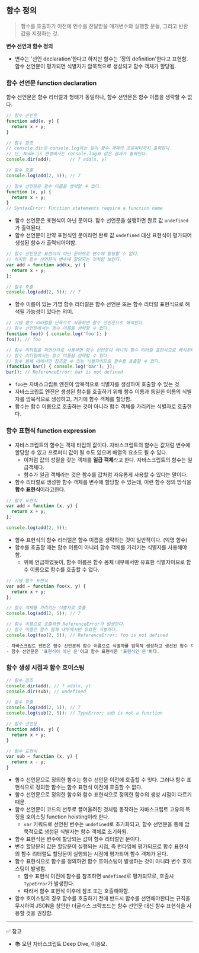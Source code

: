 ## 함수 정의
> 함수를 호출하기 이전에 인수를 전달받을 매개변수와 실행할 문들, 그리고 반환값을 지정하는 것. 

**변수 선언과 함수 정의**
- 변수는 '선언 declaration'한다고 하지만 함수는 '정의 definition'한다고 표현함. 함수 선언문이 평가되면 식별자가 암묵적으로 생성되고 함수 객체가 할당됨.

### 함수 선언문 function declaration
함수 선언문은 함수 리터럴과 형태가 동일하나, 함수 선언문은 함수 이름을 생략할 수 없다.
```js
// 함수 선언문
function add(x, y) {
  return x + y;
}

// 함수 참조
// console.dir은 console.log와는 달리 함수 객체의 프로퍼티까지 출력한다.
// 단, Node.js 환경에서는 console.log와 같은 결과가 출력된다.
console.dir(add);       // f add(x, y)

// 함수 호출
console.log(add(2, 5)); // 7

// 함수 선언문은 함수 이름을 생략할 수 없다.
function (x, y) {
  return x + y;
}
// SyntaxError: Function statements require a function name
```
- 함수 선언문은 표현식이 아닌 문이다. 함수 선언문을 실행하면 완료 값 `undefined`가 출력된다. 
- 함수 선언문이 만약 표현식인 문이라면 완료 값 `undefined` 대신 표현식이 평가되어 생성된 함수가 출력되어야함.

```js
// 함수 선언문은 표현식이 아닌 문이므로 변수에 할당할 수 없다.
// 하지만 함수 선언문이 변수에 할당되는 것처럼 보인다.
var add = function add(x, y) {
  return x + y;
};

// 함수 호출
console.log(add(2, 5)); // 7
```
- 함수 이름이 있는 기명 함수 리터럴은 함수 선언문 또는 함수 리터럴 표현식으로 해석될 가능성이 있다는 의미.
```js
// 기명 함수 리터럴을 단독으로 사용하면 함수 선언문으로 해석된다.
// 함수 선언문에서는 함수 이름을 생략할 수 없다.
function foo() { console.log('foo'); }
foo(); // foo

// 함수 리터럴을 피연산자로 사용하면 함수 선언문이 아니라 함수 리터럴 표현식으로 해석된다.
// 함수 리터럴에서는 함수 이름을 생략할 수 있다.
// 함수 몸체 내에서만 참조할 수 있는 식별자이므로 함수를 호출할 수 없다.
(function bar() { console.log('bar'); });
bar(); // ReferenceError: bar is not defined
```
- `foo`는 자바스크립트 엔진이 암묵적으로 식별자를 생성하여 호출할 수 있는 것.
- 자바스크립트 엔진은 생성된 함수를 호출하기 위해 함수 이름과 동일한 이름의 식별자를 암묵적으로 생성하고, 거기에 함수 객체를 할당함.
- 함수는 함수 이름으로 호출하는 것이 아니라 함수 객체를 가리키는 식별자로 호출한다.

### 함수 표현식 function expression
- 자바스크립트의 함수는 객체 타입의 값이다. 자바스크립트의 함수는 값처럼 변수에 할당할 수 있고 프로퍼티 값이 될 수도 있으며 배열의 요소도 될 수 있다.
  - 이처럼 값의 성질을 갖는 객체를 **일급 객체**라고 한다. 자바스크립트의 함수는 일급객체다.
  - 함수가 일급 객체라는 것은 함수를 값처럼 자유롭게 사용할 수 있다는 말이다.
- 함수 리터럴로 생성한 함수 객체를 변수에 할당할 수 있는데, 이런 함수 정의 방식을 **함수 표현식**이라고한다.
```js
// 함수 표현식
var add = function (x, y) {
  return x + y;
};

console.log(add(2, 5));
```
- 함수 표현식의 함수 리터럴은 함수 이름을 생략하는 것이 일반적이다. (익명 함수)
- 함수를 호출할 때는 함수 이름이 아니라 함수 객체를 가리키는 식별자를 사용해야함.
  - 위에 언급하였듯이, 함수 이름은 함수 몸체 내부에서만 유효한 식별자이므로 함수 이름으로 함수를 호출할 수 없다.
```js
// 기명 함수 표현식
var add = function foo(x, y) {
  return x + y;
};

// 함수 객체를 가리키는 식별자로 호출
console.log(add(2, 5)); // 7

// 함수 이름으로 호출하면 ReferenceError가 발생한다.
// 함수 이름은 함수 몸체 내부에서만 유효한 식별자다.
console.log(foo(2, 5)); // ReferenceError: foo is not defined

- 자바스크립트 엔진은 함수 선언문의 함수 이름으로 식별자를 암묵적 생성하고 생선된 함수 객체를 할당하므로 함수 표현식과 유사하게 동작하는 것처럼 보임.
- 함수 선언문은 '표현식이 아닌 문'이고 함수 표현식은 '표현식인 문'이다.
```

### 함수 생성 시점과 함수 호이스팅
```js
// 함수 참조
console.dir(add); // f add(x, y)
console.dir(sub); // undefined

// 함수 호출
console.log(add(2, 5)); // 7
console.log(sub(2, 5)); // TypeError: sub is not a function

// 함수 선언문
function add(x, y) {
  return x + y;
}

// 함수 표현식 
var sub = function (x, y) {
  return x - y;
}
```
- 함수 선언문으로 정의한 함수는 함수 선언문 이전에 호출할 수 잇다. 그러나 함수 표현식으로 정의한 함수는 함수 표현식 이전에 호출할 수 없다.
- 함수 선언문으로 정의한 함수와 함수 표현식으로 정의한 함수의 생성 시점이 다르기 때문.
- 함수 선언문이 코드의 선두로 끌어올려진 것처럼 동작하는 자바스크립트 고유의 특징을 호이스팅 function hoisting이라 한다.
  - `var` 키워드로 선언된 변수는 `undefined`로 초기화되고, 함수 선언문을 통해 암묵적으로 생성된 식별자는 함수 객체로 초기화됨.
- 함수 표현식은 변수에 할당되는 값이 함수 리터럴인 문이다.
- 변수 할당문의 값은 할당문이 실행되는 시점, 즉 런타임에 평가되므로 함수 표현식의 함수 리터럴도 할당문이 실행되는 시점에 평가되어 함수 객체가 된다.
- 함수 표현식으로 함수를 정의하면 함수 호이스팅이 발생하는 것이 아니라 변수 호이스팅이 발생함.
  - 함수 표현식 이전에 함수를 참조하면 `undefined`로 평가되므로, 호출시 `TypeError`가 발생한다.
  - 따라서 함수 표현식 이후에 참조 또는 호출해야함.
- 함수 호이스팅의 경우 함수를 호출하기 전에 반드시 함수를 선언해야한다는 규칙을 무시하여 JSON을 창안한 더글라스 크락포드는 함수 선언문 대신 함수 표현식을 사용할 것을 권장함.

----
✅ 참고
- 📚 모던 자바스크립트 Deep Dive, 이응모.
